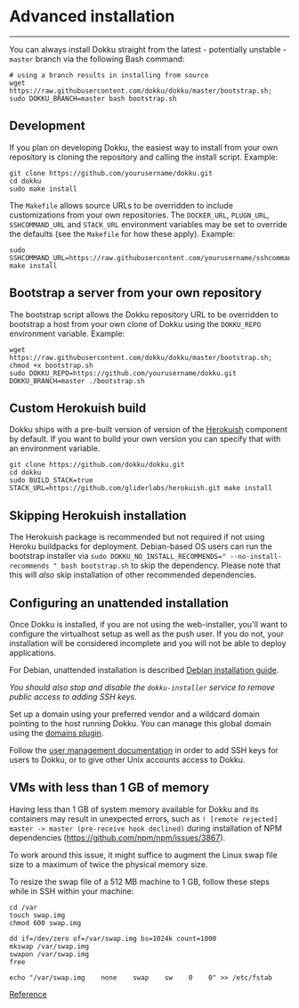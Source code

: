 # Advanced installation
----

You can always install Dokku straight from the latest - potentially unstable - `master` branch via the following Bash command:

```shell
# using a branch results in installing from source
wget https://raw.githubusercontent.com/dokku/dokku/master/bootstrap.sh;
sudo DOKKU_BRANCH=master bash bootstrap.sh
```

## Development

If you plan on developing Dokku, the easiest way to install from your own repository is cloning the repository and calling the install script. Example:

```shell
git clone https://github.com/yourusername/dokku.git
cd dokku
sudo make install
```

The `Makefile` allows source URLs to be overridden to include customizations from your own repositories. The `DOCKER_URL`, `PLUGN_URL`, `SSHCOMMAND_URL` and `STACK_URL` environment variables may be set to override the defaults (see the `Makefile` for how these apply). Example:

```shell
sudo SSHCOMMAND_URL=https://raw.githubusercontent.com/yourusername/sshcommand/master/sshcommand make install
```

## Bootstrap a server from your own repository

The bootstrap script allows the Dokku repository URL to be overridden to bootstrap a host from your own clone of Dokku using the `DOKKU_REPO` environment variable. Example:

```shell
wget https://raw.githubusercontent.com/dokku/dokku/master/bootstrap.sh;
chmod +x bootstrap.sh
sudo DOKKU_REPO=https://github.com/yourusername/dokku.git DOKKU_BRANCH=master ./bootstrap.sh
```

## Custom Herokuish build

Dokku ships with a pre-built version of version of the [Herokuish](https://github.com/gliderlabs/herokuish) component by default. If you want to build your own version you can specify that with an environment variable.

```shell
git clone https://github.com/dokku/dokku.git
cd dokku
sudo BUILD_STACK=true STACK_URL=https://github.com/gliderlabs/herokuish.git make install
```

## Skipping Herokuish installation

The Herokuish package is recommended but not required if not using Heroku buildpacks for deployment. Debian-based OS users can run the bootstrap installer via `sudo DOKKU_NO_INSTALL_RECOMMENDS=" --no-install-recommends " bash bootstrap.sh` to skip the dependency. Please note that this will _also_ skip installation of other recommended dependencies.

## Configuring an unattended installation

Once Dokku is installed, if you are not using the web-installer, you'll want to configure the virtualhost setup as well as the push user. If you do not, your installation will be considered incomplete and you will not be able to deploy applications.

For Debian, unattended installation is described [Debian installation guide](/getting-started/install/debian).

*You should also stop and disable the `dokku-installer` service to remove public access to adding SSH keys.*

Set up a domain using your preferred vendor and a wildcard domain pointing to the host running Dokku. You can manage this global domain using the [domains plugin](/configuration/domains).

Follow the [user management documentation](/deployment/user-management) in order to add SSH keys for users to Dokku, or to give other Unix accounts access to Dokku.

## VMs with less than 1 GB of memory

Having less than 1 GB of system memory available for Dokku and its containers may result in unexpected errors, such as `! [remote rejected] master -> master (pre-receive hook declined)` during installation of NPM dependencies (https://github.com/npm/npm/issues/3867).

To work around this issue, it might suffice to augment the Linux swap file size to a maximum of twice the physical memory size.

To resize the swap file of a 512 MB machine to 1 GB, follow these steps while in SSH within your machine:

```shell
cd /var
touch swap.img
chmod 600 swap.img

dd if=/dev/zero of=/var/swap.img bs=1024k count=1000
mkswap /var/swap.img
swapon /var/swap.img
free

echo "/var/swap.img    none    swap    sw    0    0" >> /etc/fstab
```

[Reference](https://www.digitalocean.com/community/tutorials/how-to-configure-virtual-memory-swap-file-on-a-vps)
